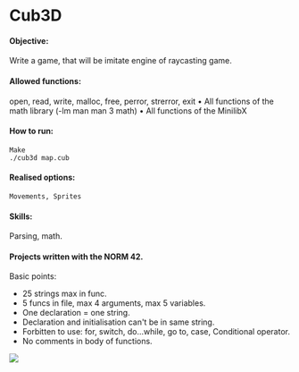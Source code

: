 # Cub3D

#### Objective:
Write a game, that will be imitate engine of raycasting game.

#### Allowed functions:
open, read, write, malloc, free, perror, strerror, exit
• All functions of the math library (-lm man man 3 math)
• All functions of the MinilibX

#### How to run:
    Make
    ./cub3d map.cub

#### Realised options:
    Movements, Sprites

#### Skills:
Parsing, math.

#### Projects written with the NORM 42.
Basic points:
  - 25 strings max in func.
  - 5 funcs in file, max 4 arguments, max 5 variables.
  - One declaration = one string.
  - Declaration and initialisation can't be in same string.
  - Forbitten to use: for, switch, do...while, go to, case, Conditional operator.
  - No comments in body of functions.

![](gif.gif)

